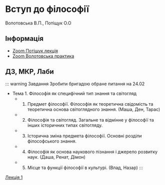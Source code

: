 # Вступ до філософії
Волотовська В.П., Потіщук О.О

## Інформація
* [Zoom Потіщук лекція](https://us04web.zoom.us/j/2592042684?pwd=WVkraTNYc0tHQW1YTVdndGpHeFhtZz09)
* [Zoom Волотовська практика](https://us05web.zoom.us/j/85456367071?pwd=TENDUzM5ZGU1QkRHRlUzYWxxSGsyUT09)

## ДЗ, МКР, Лаби
::: warning Завдання
Зробити бригадою обране питання на 24.02
* Тема 1. Філософія як специфічний тип знання та світогляд
    - 1. Предмет філософії. Філософія як теоретична свідомість та теоретична основа світоглядного знання. (Маша, Ден, Тарас)
    - 2. Філософія та світогляд.  Загальне та відмінне у філософії та інших історичних типах світогляду. 
    - 3. Історична зміна предмета філософії. Основні розділи філософського знання.
    - 4. Філософія як основа наукового пізнання і джерело розвитку наук. (Даша, Ренат, Дімон)
    - 5. Місце та функції філософії в культурі. (Влад, Назар)
:::

[Лекція 1](/files/philosophy/l1.pdf)